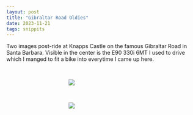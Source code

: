 ```yaml
---
layout: post
title: "Gibraltar Road Oldies"
date: 2023-11-21
tags: snippits
---
```


Two images post-ride at Knapps Castle on the famous Gibraltar Road in Santa Barbara. Visible in the center is the E90 330i 6MT I used to drive which I manged to fit a bike into everytime I came up here.

<br>
<p align="center">
<img style="max-width: 1024px; margin: 0 0 0 -162px;" src="https://storage.googleapis.com/fkwang_blog_image_hosting/2023_11_21_gibraltar_rd/img.jpg">
</p>

<br>
<p align="center">
<img style="max-width: 1024px; margin: 0 0 0 -162px;" src="https://storage.googleapis.com/fkwang_blog_image_hosting/2023_11_21_gibraltar_rd/img2.jpg">
</p>
